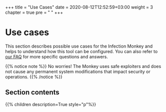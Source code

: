 +++
title = "Use Cases"
date = 2020-08-12T12:52:59+03:00
weight = 3
chapter = true
pre = "<i class='fas fa-map-marked-alt'></i> "
+++

# Use cases

This section describes possible use cases for the Infection Monkey and helps to 
understand how this tool can be configured.
You can also refer to [our FAQ](../../faq) for more specific questions and answers.

{{% notice note %}}
No worries! The Monkey uses safe exploiters and does not cause any permanent system modifications that impact security or operations.
{{% /notice %}}

## Section contents

{{% children description=True style="p"%}}
